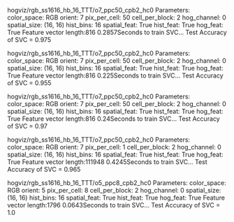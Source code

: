 

hogviz/rgb_ss1616_hb_16_TTT/o7_ppc50_cpb2_hc0
Parameters:
color_space: RGB
orient: 7
pix_per_cell: 50
cell_per_block: 2
hog_channel: 0
spatial_size: (16, 16)
hist_bins: 16
spatial_feat: True
hist_feat: True
hog_feat: True
Feature vector length:816
0.2857Seconds to train SVC...
Test Accuracy of SVC = 0.975

hogviz/rgb_ss1616_hb_16_TTT/o7_ppc50_cpb2_hc0
Parameters:
color_space: RGB
orient: 7
pix_per_cell: 50
cell_per_block: 2
hog_channel: 0
spatial_size: (16, 16)
hist_bins: 16
spatial_feat: True
hist_feat: True
hog_feat: True
Feature vector length:816
0.225Seconds to train SVC...
Test Accuracy of SVC = 0.955

hogviz/rgb_ss1616_hb_16_TTT/o7_ppc50_cpb2_hc0
Parameters:
color_space: RGB
orient: 7
pix_per_cell: 50
cell_per_block: 2
hog_channel: 0
spatial_size: (16, 16)
hist_bins: 16
spatial_feat: True
hist_feat: True
hog_feat: True
Feature vector length:816
0.24Seconds to train SVC...
Test Accuracy of SVC = 0.97

hogviz/rgb_ss1616_hb_16_TTT/o7_ppc50_cpb2_hc0
Parameters:
color_space: RGB
orient: 7
pix_per_cell: 1
cell_per_block: 2
hog_channel: 0
spatial_size: (16, 16)
hist_bins: 16
spatial_feat: True
hist_feat: True
hog_feat: True
Feature vector length:111948
0.4245Seconds to train SVC...
Test Accuracy of SVC = 0.965

hogviz/rgb_ss1616_hb_16_TTT/o5_ppc8_cpb2_hc0
Parameters:
color_space: RGB
orient: 5
pix_per_cell: 8
cell_per_block: 2
hog_channel: 0
spatial_size: (16, 16)
hist_bins: 16
spatial_feat: True
hist_feat: True
hog_feat: True
Feature vector length:1796
0.0643Seconds to train SVC...
Test Accuracy of SVC = 1.0